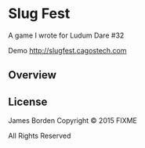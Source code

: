 # Slug Fest

A game I wrote for Ludum Dare #32

Demo http://slugfest.cagostech.com

## Overview


## License

James Borden Copyright © 2015 FIXME

All Rights Reserved
